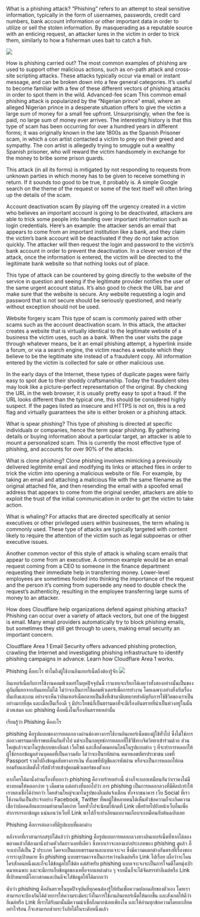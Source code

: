 What is a phishing attack?
“Phishing” refers to an attempt to steal sensitive information, typically in the form of usernames, passwords, credit card numbers, bank account information or other important data in order to utilize or sell the stolen information. By masquerading as a reputable source with an enticing request, an attacker lures in the victim in order to trick them, similarly to how a fisherman uses bait to catch a fish.

<img src="https://www.cloudflare.com/img/learning/security/threats/phishing-attack/diagram-phishing-attack.png">

How is phishing carried out?
The most common examples of phishing are used to support other malicious actions, such as on-path attack and cross-site scripting attacks. These attacks typically occur via email or instant message, and can be broken down into a few general categories. It’s useful to become familiar with a few of these different vectors of phishing attacks in order to spot them in the wild.
Advanced-fee scam
This common email phishing attack is popularized by the “Nigerian prince” email, where an alleged Nigerian prince in a desperate situation offers to give the victim a large sum of money for a small fee upfront. Unsurprisingly, when the fee is paid, no large sum of money ever arrives. The interesting history is that this type of scam has been occurring for over a hundred years in different forms; it was originally known in the late 1800s as the Spanish Prisoner scam, in which a con artist contacted a victim to prey on their greed and sympathy. The con artist is allegedly trying to smuggle out a wealthy Spanish prisoner, who will reward the victim handsomely in exchange for the money to bribe some prison guards.

This attack (in all its forms) is mitigated by not responding to requests from unknown parties in which money has to be given to receive something in return. If it sounds too good to be true, it probably is. A simple Google search on the theme of the request or some of the text itself will often bring up the details of the scam.

Account deactivation scam
By playing off the urgency created in a victim who believes an important account is going to be deactivated, attackers are able to trick some people into handing over important information such as login credentials. Here’s an example: the attacker sends an email that appears to come from an important institution like a bank, and they claim the victim’s bank account will be deactivated if they do not take action quickly. The attacker will then request the login and password to the victim’s bank account in order to prevent the deactivation. In a clever version of the attack, once the information is entered, the victim will be directed to the legitimate bank website so that nothing looks out of place.

This type of attack can be countered by going directly to the website of the service in question and seeing if the legitimate provider notifies the user of the same urgent account status. It’s also good to check the URL bar and make sure that the website is secure. Any website requesting a login and password that is not secure should be seriously questioned, and nearly without exception should not be used.

Website forgery scam
This type of scam is commonly paired with other scams such as the account deactivation scam. In this attack, the attacker creates a website that is virtually identical to the legitimate website of a business the victim uses, such as a bank. When the user visits the page through whatever means, be it an email phishing attempt, a hyperlink inside a forum, or via a search engine, the victim reaches a website which they believe to be the legitimate site instead of a fraudulent copy. All information entered by the victim is collected for sale or other malicious use.

In the early days of the Internet, these types of duplicate pages were fairly easy to spot due to their shoddy craftsmanship. Today the fraudulent sites may look like a picture-perfect representation of the original. By checking the URL in the web browser, it is usually pretty easy to spot a fraud. If the URL looks different than the typical one, this should be considered highly suspect. If the pages listed as insecure and HTTPS is not on, this is a red flag and virtually guarantees the site is either broken or a phishing attack.

What is spear phishing?
This type of phishing is directed at specific individuals or companies, hence the term spear phishing. By gathering details or buying information about a particular target, an attacker is able to mount a personalized scam. This is currently the most effective type of phishing, and accounts for over 90% of the attacks.

What is clone phishing?
Clone phishing involves mimicking a previously delivered legitimite email and modifying its links or attached files in order to trick the victim into opening a malicious website or file. For example, by taking an email and attaching a malicious file with the same filename as the original attached file, and then resending the email with a spoofed email address that appears to come from the original sender, attackers are able to exploit the trust of the initial communication in order to get the victim to take action.

What is whaling?
For attacks that are directed specifically at senior executives or other privileged users within businesses, the term whaling is commonly used. These type of attacks are typically targeted with content likely to require the attention of the victim such as legal subpoenas or other executive issues.

Another common vector of this style of attack is whaling scam emails that appear to come from an executive. A common example would be an email request coming from a CEO to someone in the finance department requesting their immediate help in transferring money. Lower-level employees are sometimes fooled into thinking the importance of the request and the person it’s coming from supersede any need to double check the request’s authenticity, resulting in the employee transferring large sums of money to an attacker.

How does Cloudflare help organizations defend against phishing attacks?
Phishing can occur over a variety of attack vectors, but one of the biggest is email. Many email providers automatically try to block phishing emails, but sometimes they still get through to users, making email security an important concern.

Cloudflare Area 1 Email Security offers advanced phishing protection, crawling the Internet and investigating phishing infrastructure to identify phishing campaigns in advance. Learn how Cloudflare Area 1 works.

Phishing คืออะไร ทำไมถึงผู้ใช้งานอินเทอร์เน็ตถึงต้องรู้จัก
<img src="https://www.quickserv.co.th/texteditor/uploade/1177.jpg">

อินเทอร์เน็ตกับการใช้งานคอมพิวเตอร์ในยุคปัจจุบันนี้ เราแทบจะเรียกได้เลยว่าทั้งสองอย่างนั้นเป็นของคู่กันที่แยกจากกันแทบไม่ได้ ไม่ว่าจะเป็นการใช้คอมพิวเตอร์เพื่อการทำงาน โดยเฉพาะอย่างยิ่งกับเรื่องบันเทิงและเกม อย่างจะเห็นว่าอินเทอร์เน็ตกลายเป็นสิ่งที่เข้ามามีบทบาทสำคัญกับการใช้ชีวิตของเราเป็นอย่างมากที่สุด และเมื่อเป็นเรื่องดี ๆ มีประโยชน์ก็เป็นธรรมดาที่จะมีเรื่องอันตรายที่น่าเป็นห่วงอยู่ในนั้นด้วยเสมอ และ phishing คือหนึ่งในเรื่องอันตรายเหล่านั้น

เรียนรู้ว่า Phishing คืออะไร

phishing คือรูปแบบของการหลอกลวงผ่านช่องทางการใช้งานอินเทอร์เน็ตของผู้ใช้ทั่วไป ซึ่งไม่ใช่การล่อลวงธรรมดาที่เราพบเห็นกันทั่วไป แต่จะเป็นกลยุทธ์การหลอกที่ใช้วิธีทางจิตวิทยาเข้าร่วมด้วย ส่วนใหญ่แล้วจะมาในรูปแบบของอีเมล์ เว็บไซต์ และสื่อสังคมออนไลน์ในรูปแบบต่าง ๆ ที่จะทำการหลอกให้ผู้ใช้กรอกข้อมูลส่วนบุคคลที่เป็นความลับ ไม่ว่าจะเป็นรหัสผ่าน หมายเลขบัตรประชาชน เลขที่ Passport รวมไปถึงข้อมูลลับทางการเงิน ทั้งเลขที่บัญชีและรหัสผ่าน หรือจะเป็นการหลอกให้กดยอมรับและติดตั้งไวรัสตัวร้ายเข้าสู่คอมพิวเตอร์ของตัวเอง

หากใครได้มานั่งอ่านเรื่องที่บอกว่า phishing คือวายร้ายอย่างนี้ ต่างก็จะบอกเหมือนกันว่าเราคงไม่มีทางยอมให้หลอกง่าย ๆ เด็ดขาด แต่อย่างที่บอกไปว่า การ phishing เป็นการหลอกลวงที่มีศิลปะทำให้เราหลงเชื่อได้ง่ายกว่า โดยส่วนใหญ่จะมาในรูปของอีเมล์แจ้งเตือน ทั้งจากธนาคาร เว็บ Social ที่เราใช้งานกันเป็นประจำอย่าง Facebook, Twitter ที่พอผู้ใช้หลายคนได้เห็นหัวข้อความก็จะเกิดความเชื่อว่าปลอดภัยและยอมทำตามโดยง่าย โดยทั่วไปจะนิยมให้กดที่ Link เพื่อย้ายไปยังหน้าเว็บอื่นเพื่อทำการกรอกข้อมูล แน่นอนว่าเว็บที่ Link พาไปก็จะทำเลียนแบบจนเกือบจะเหมือนกับต้นฉบับเลย

Phishing คือการล่อลวงที่มีรูปแบบที่แตกต่าง

หลังจากที่เราสามารถสรุปได้แล้วว่า phishing คือรูปแบบการหลอกลวงทางอินเทอร์เน็ตที่หากได้ลองพลาดแล้วก็ต้องมานั่งปวดหัวกันยาวเลยทีเดียว ซึ่งหากเราจะลองแบ่งประเภทของ phishing ดูแล้ว ก็จะแบ่งได้เป็น 2 ประเภท โดยจะเป็นแบบธรรมดาและแบบเจาะจง ซึ่งมีความแตกต่างกันตรงที่เรื่องของการระบุเป้าหมาย ซึ่ง phishing แบบธรรมดาจาเป็นการหว่านอีเมล์หรือ Link ไปเรื่อย เผื่อว่าจะโดนใครสักคนหนึ่งและก็จะได้ข้อมูลไปใช้ต่อ แต่สำหรับ phishing แบบเจาะจงจะเป็นการโจมตีโดยมุ่งเป้าหมายเฉพาะ และจะมีการเก็บข้อมูลของเหยื่อจากแหล่งต่าง ๆ จากนั้นก็จะได้จัดสรรทำอีเมล์หรือ Link ที่เป้าหมายมีโอกาสกดและยินดีจะใส่ข้อมูลให้ได้มากกว่า

นับว่า phishing คืออันตรายในยุคปัจจุบันที่ทุกคนต้องรู้ให้ทันเพื่อความปลอดภัยของตัวเอง โดยเราสามารถจะป้องกันได้ด้วยการให้ความระมัดระวังในการใช้งานอินเทอร์เน็ตให้มากขึ้น และสังเกตให้ดีว่าอีเมล์หรือ Link ที่เราได้รับมานั้นมีความน่าเชื่อถือมากน้อยเพียงใด และให้อ่านทุกข้อความโดยละเอียดอย่าใจร้อน ก็จะสามารถช่วยระวังภัยได้ในระดับหนึ่งแล้ว

